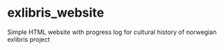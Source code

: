 # exlibris_website
Simple HTML website with progress log for cultural history of norwegian exlibris project
